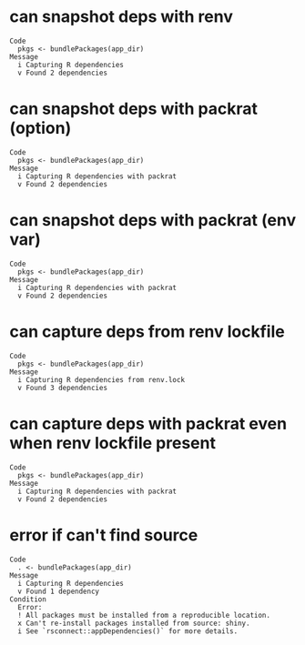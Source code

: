 # can snapshot deps with renv

    Code
      pkgs <- bundlePackages(app_dir)
    Message
      i Capturing R dependencies
      v Found 2 dependencies

# can snapshot deps with packrat (option)

    Code
      pkgs <- bundlePackages(app_dir)
    Message
      i Capturing R dependencies with packrat
      v Found 2 dependencies

# can snapshot deps with packrat (env var)

    Code
      pkgs <- bundlePackages(app_dir)
    Message
      i Capturing R dependencies with packrat
      v Found 2 dependencies

# can capture deps from renv lockfile

    Code
      pkgs <- bundlePackages(app_dir)
    Message
      i Capturing R dependencies from renv.lock
      v Found 3 dependencies

# can capture deps with packrat even when renv lockfile present

    Code
      pkgs <- bundlePackages(app_dir)
    Message
      i Capturing R dependencies with packrat
      v Found 2 dependencies

# error if can't find source

    Code
      . <- bundlePackages(app_dir)
    Message
      i Capturing R dependencies
      v Found 1 dependency
    Condition
      Error:
      ! All packages must be installed from a reproducible location.
      x Can't re-install packages installed from source: shiny.
      i See `rsconnect::appDependencies()` for more details.

